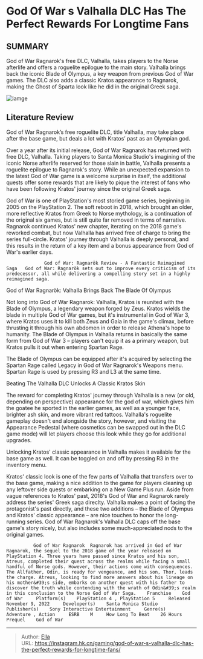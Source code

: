 # God Of War s Valhalla DLC Has The Perfect Rewards For Longtime Fans


## SUMMARY 



  God of War Ragnarok&#39;s free DLC, Valhalla, takes players to the Norse afterlife and offers a roguelite epilogue to the main story.   Valhalla brings back the iconic Blade of Olympus, a key weapon from previous God of War games.   The DLC also adds a classic Kratos appearance to Ragnarok, making the Ghost of Sparta look like he did in the original Greek saga.  

![iamge](https://static1.srcdn.com/wordpress/wp-content/uploads/2023/12/kratos-god-of-war-ragnarok-valhalla.jpg)

## Literature Review

God of War Ragnarok’s free roguelite DLC, title Valhalla, may take place after the base game, but deals a lot with Kratos’ past as an Olympian god.




Over a year after its initial release, God of War Ragnarok has returned with free DLC, Valhalla. Taking players to Santa Monica Studio&#39;s imagining of the iconic Norse afterlife reserved for those slain in battle, Valhalla presents a roguelite epilogue to Ragnarok&#39;s story. While an unexpected expansion to the latest God of War game is a welcome surprise in itself, the additional quests offer some rewards that are likely to pique the interest of fans who have been following Kratos&#39; journey since the original Greek saga.




God of War is one of PlayStation&#39;s most storied game series, beginning in 2005 on the PlayStation 2. The soft reboot in 2018, which brought an older, more reflective Kratos from Greek to Norse mythology, is a continuation of the original six games, but is still quite far removed in terms of narrative. Ragnarok continued Kratos&#39; new chapter, iterating on the 2018 game&#39;s reworked combat, but now Valhalla has arrived free of charge to bring the series full-circle. Kratos&#39; journey through Valhalla is deeply personal, and this results in the return of a key item and a bonus appearance from God of War&#39;s earlier days.

                  God of War: Ragnarök Review - A Fantastic Reimagined Saga   God of War: Ragnarök sets out to improve every criticism of its predecessor, all while delivering a compelling story set in a highly reimagined saga.   


 God of War Ragnarök: Valhalla Brings Back The Blade Of Olympus 
          




Not long into God of War Ragnarok: Valhalla, Kratos is reunited with the Blade of Olympus, a legendary weapon forged by Zeus. Kratos wields the blade in multiple God of War games, but it&#39;s instrumental in God of War 3, where Kratos uses it to kill both Zeus and Gaia in the game&#39;s climax, before thrusting it through his own abdomen in order to release Athena&#39;s hope to humanity. The Blade of Olympus in Valhalla returns in basically the same form from God of War 3 – players can&#39;t equip it as a primary weapon, but Kratos pulls it out when entering Spartan Rage.



The Blade of Olympus can be equipped after it&#39;s acquired by selecting the Spartan Rage called Legacy in God of War Ragnarok&#39;s Weapons menu. Spartan Rage is used by pressing R3 and L3 at the same time.






 Beating The Valhalla DLC Unlocks A Classic Kratos Skin 
          




The reward for completing Kratos&#39; journey through Valhalla is a new (or old, depending on perspective) appearance for the god of war, which gives him the goatee he sported in the earlier games, as well as a younger face, brighter ash skin, and more vibrant red tattoos. Valhalla&#39;s roguelite gameplay doesn&#39;t end alongside the story, however, and visiting the Appearance Pedestal (where cosmetics can be swapped out in the DLC game mode) will let players choose this look while they go for additional upgrades.



Unlocking Kratos&#39; classic appearance in Valhalla makes it available for the base game as well. It can be toggled on and off by pressing R3 in the inventory menu.




Kratos&#39; classic look is one of the few parts of Valhalla that transfers over to the base game, making a nice addition to the game for players cleaning up any leftover side quests or embarking on a New Game Plus run. Aside from vague references to Kratos&#39; past, 2018&#39;s God of War and Ragnarok rarely address the series&#39; Greek saga direclty. Valhalla makes a point of facing the protagonist&#39;s past directly, and these two additions – the Blade of Olympus and Kratos&#39; classic appearance – are nice touches to honor the long-running series. God of War Ragnarok&#39;s Valhalla DLC caps off the base game&#39;s story nicely, but also includes some much-appreciated nods to the original games.




              God of War Ragnarok  Ragnarok has arrived in God of War Ragnarok, the sequel to the 2018 game of the year released on PlayStation 4. Three years have passed since Kratos and his son, Atreus, completed their quest across the realms while facing a small handful of Norse gods. However, their actions come with consequences. The Allfather, Odin, is ready for vengeance, and his son, Thor, leads the charge. Atreus, looking to find more answers about his lineage on his mother&#39;s side, embarks on another quest with his father to discover the truth while contending with the wrath of Odin&#39;s realm in this conclusion to the Norse God of War Saga.    Franchise    God of War     Platform(s)    PlayStation 4 , PlayStation 5     Released    November 9, 2022     Developer(s)    Santa Monica Studio     Publisher(s)    Sony Interactive Entertainment     Genre(s)    Adventure , Action     ESRB    M     How Long To Beat    26 Hours     Prequel    God of War      


---

> Author: [Ella](https://instagram.hk.cn/)  
> URL: https://instagram.hk.cn/gaming/god-of-war-s-valhalla-dlc-has-the-perfect-rewards-for-longtime-fans/  

